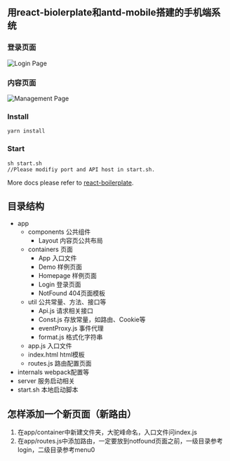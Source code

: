 ## 用react-biolerplate和antd-mobile搭建的手机端系统

### 登录页面
<img src="http://oss-cn-hangzhou.aliyuncs.com/public-cli/free/fe5824d122b3c08ddcc71c1c8f66eea81516179613.jpeg" alt="Login Page" align="center"/>

### 内容页面
<img src="http://oss-cn-hangzhou.aliyuncs.com/public-cli/free/b6e679550d22fe92a053de4738721da71516179622.jpeg" alt="Management Page" align="center" />

### Install
    yarn install

### Start
    sh start.sh
    //Please modifiy port and API host in start.sh.

More docs please refer to [react-boilerplate](./README_ORIGIN.md).

## 目录结构

* app
    * components 公共组件
        * Layout 内容页公共布局
    * containers 页面
        * App 入口文件
        * Demo 样例页面
        * Homepage 样例页面
        * Login 登录页面
        * NotFound 404页面模板
    * util 公共常量、方法、接口等
        * Api.js 请求相关接口
        * Const.js 存放常量，如路由、Cookie等
        * eventProxy.js 事件代理
        * format.js 格式化字符串
    * app.js 入口文件
    * index.html html模板
    * routes.js 路由配置页面
* internals webpack配置等
* server 服务启动相关
* start.sh 本地启动脚本

## 怎样添加一个新页面（新路由）

1. 在app/container中新建文件夹，大驼峰命名，入口文件问index.js
2. 在app/routes.js中添加路由，一定要放到notfound页面之前，一级目录参考login，二级目录参考menu0